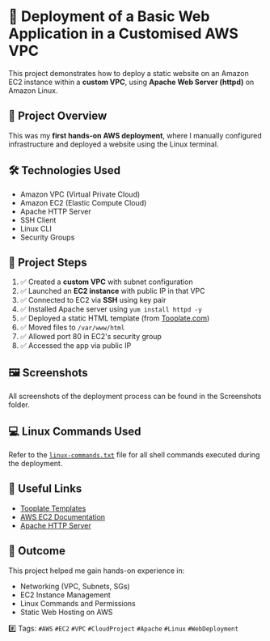 # 🚀 Deployment of a Basic Web Application in a Customised AWS VPC

This project demonstrates how to deploy a static website on an Amazon EC2 instance within a **custom VPC**, using **Apache Web Server (httpd)** on Amazon Linux.

## 📘 Project Overview

This was my **first hands-on AWS deployment**, where I manually configured infrastructure and deployed a website using the Linux terminal.

## 🛠️ Technologies Used
- Amazon VPC (Virtual Private Cloud)
- Amazon EC2 (Elastic Compute Cloud)
- Apache HTTP Server
- SSH Client
- Linux CLI
- Security Groups

## 🧾 Project Steps

1. ✅ Created a **custom VPC** with subnet configuration
2. ✅ Launched an **EC2 instance** with public IP in that VPC
3. ✅ Connected to EC2 via **SSH** using key pair
4. ✅ Installed Apache server using `yum install httpd -y`
5. ✅ Deployed a static HTML template (from [Tooplate.com](https://www.tooplate.com/))
6. ✅ Moved files to `/var/www/html`
7. ✅ Allowed port 80 in EC2's security group
8. ✅ Accessed the app via public IP

## 🖼️ Screenshots

All screenshots of the deployment process can be found in the Screenshots folder.

## 💻 Linux Commands Used

Refer to the [`linux-commands.txt`](./linux-commands.txt) file for all shell commands executed during the deployment.

## 📎 Useful Links

- [Tooplate Templates](https://www.tooplate.com/)
- [AWS EC2 Documentation](https://docs.aws.amazon.com/ec2/)
- [Apache HTTP Server](https://httpd.apache.org/)

## 🙌 Outcome

This project helped me gain hands-on experience in:
- Networking (VPC, Subnets, SGs)
- EC2 Instance Management
- Linux Commands and Permissions
- Static Web Hosting on AWS

#️⃣ Tags: `#AWS` `#EC2` `#VPC` `#CloudProject` `#Apache` `#Linux` `#WebDeployment`
